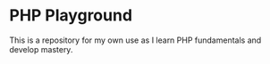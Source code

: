 # PHP Playground

This is a repository for my own use as I learn PHP fundamentals and develop mastery.
